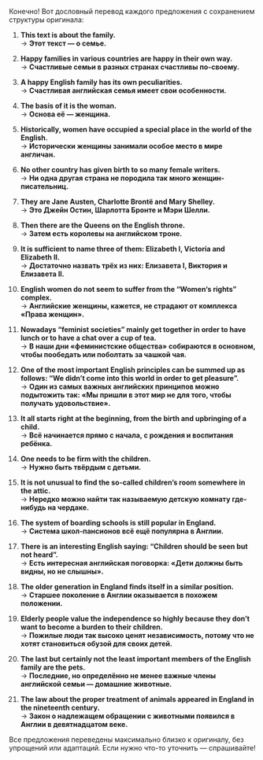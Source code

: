 Конечно! Вот дословный перевод каждого предложения с сохранением структуры оригинала:  

1. **This text is about the family.**  
   → **Этот текст — о семье.**  

2. **Happy families in various countries are happy in their own way.**  
   → **Счастливые семьи в разных странах счастливы по-своему.**  

3. **A happy English family has its own peculiarities.**  
   → **Счастливая английская семья имеет свои особенности.**  

4. **The basis of it is the woman.**  
   → **Основа её — женщина.**  

5. **Historically, women have occupied a special place in the world of the English.**  
   → **Исторически женщины занимали особое место в мире англичан.**  

6. **No other country has given birth to so many female writers.**  
   → **Ни одна другая страна не породила так много женщин-писательниц.**  

7. **They are Jane Austen, Charlotte Brontë and Mary Shelley.**  
   → **Это Джейн Остин, Шарлотта Бронте и Мэри Шелли.**  

8. **Then there are the Queens on the English throne.**  
   → **Затем есть королевы на английском троне.**  

9. **It is sufficient to name three of them: Elizabeth I, Victoria and Elizabeth II.**  
   → **Достаточно назвать трёх из них: Елизавета I, Виктория и Елизавета II.**  

10. **English women do not seem to suffer from the “Women‘s rights” complex.**  
    → **Английские женщины, кажется, не страдают от комплекса «Права женщин».**  

11. **Nowadays “feminist societies” mainly get together in order to have lunch or to have a chat over a cup of tea.**  
    → **В наши дни «феминистские общества» собираются в основном, чтобы пообедать или поболтать за чашкой чая.**  

12. **One of the most important English principles can be summed up as follows: “We didn’t come into this world in order to get pleasure”.**  
    → **Один из самых важных английских принципов можно подытожить так: «Мы пришли в этот мир не для того, чтобы получать удовольствие».**  

13. **It all starts right at the beginning, from the birth and upbringing of a child.**  
    → **Всё начинается прямо с начала, с рождения и воспитания ребёнка.**  

14. **One needs to be firm with the children.**  
    → **Нужно быть твёрдым с детьми.**  

15. **It is not unusual to find the so-called children’s room somewhere in the attic.**  
    → **Нередко можно найти так называемую детскую комнату где-нибудь на чердаке.**  

16. **The system of boarding schools is still popular in England.**  
    → **Система школ-пансионов всё ещё популярна в Англии.**  

17. **There is an interesting English saying: “Children should be seen but not heard”.**  
    → **Есть интересная английская поговорка: «Дети должны быть видны, но не слышны».**  

18. **The older generation in England finds itself in a similar position.**  
    → **Старшее поколение в Англии оказывается в похожем положении.**  

19. **Elderly people value the independence so highly because they don’t want to become a burden to their children.**  
    → **Пожилые люди так высоко ценят независимость, потому что не хотят становиться обузой для своих детей.**  

20. **The last but certainly not the least important members of the English family are the pets.**  
    → **Последние, но определённо не менее важные члены английской семьи — домашние животные.**  

21. **The law about the proper treatment of animals appeared in England in the nineteenth century.**  
    → **Закон о надлежащем обращении с животными появился в Англии в девятнадцатом веке.**  

Все предложения переведены максимально близко к оригиналу, без упрощений или адаптаций. Если нужно что-то уточнить — спрашивайте!